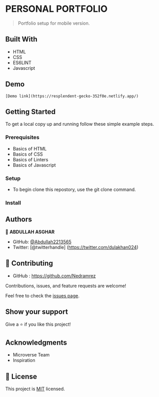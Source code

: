 # PERSONAL PORTFOLIO 

> Portfolio setup for mobile version.

## Built With

- HTML
- CSS
- ES6LINT
- Javascript
## Demo
    [Demo link](https://resplendent-gecko-352f0e.netlify.app/)
## Getting Started

To get a local copy up and running follow these simple example steps.

### Prerequisites
- Basics of HTML
- Basics of CSS
- Basics of Linters
- Basics of Javascript

### Setup
- To begin clone this repostory, use the git clone command.

### Install

## Authors

👤 **ABDULLAH ASGHAR**

- GitHub: [@Abdullah2213565](https://github.com/Abdullah2213565)
- Twitter: [@twitterhandle] (https://twitter.com/dulakhan024)

## 🤝 Contributing

- GitHub : https://github.com/Nedramrez

Contributions, issues, and feature requests are welcome!

Feel free to check the [issues page](../../issues/).

## Show your support

Give a ⭐️ if you like this project!

## Acknowledgments

- Microverse Team
- Inspiration

## 📝 License

This project is [MIT](./MIT.md) licensed.

